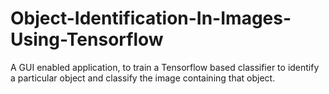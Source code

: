 # Object-Identification-In-Images-Using-Tensorflow

A GUI enabled application, to train a Tensorflow based classifier to identify a particular object and classify the image containing that object.
